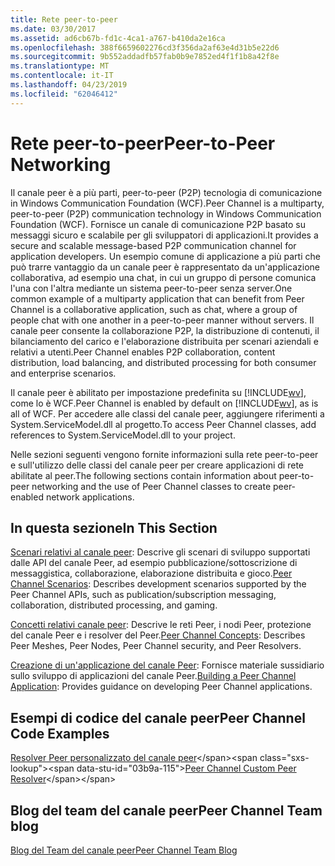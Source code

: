 ```yaml
---
title: Rete peer-to-peer
ms.date: 03/30/2017
ms.assetid: ad6cb67b-fd1c-4ca1-a767-b410da2e16ca
ms.openlocfilehash: 388f6659602276cd3f356da2af63e4d31b5e22d6
ms.sourcegitcommit: 9b552addadfb57fab0b9e7852ed4f1f1b8a42f8e
ms.translationtype: MT
ms.contentlocale: it-IT
ms.lasthandoff: 04/23/2019
ms.locfileid: "62046412"
---
```

# <a name="peer-to-peer-networking"></a><span data-ttu-id="03b9a-102">Rete peer-to-peer</span><span class="sxs-lookup"><span data-stu-id="03b9a-102">Peer-to-Peer Networking</span></span>
<span data-ttu-id="03b9a-103">Il canale peer è a più parti, peer-to-peer (P2P) tecnologia di comunicazione in Windows Communication Foundation (WCF).</span><span class="sxs-lookup"><span data-stu-id="03b9a-103">Peer Channel is a multiparty, peer-to-peer (P2P) communication technology in Windows Communication Foundation (WCF).</span></span> <span data-ttu-id="03b9a-104">Fornisce un canale di comunicazione P2P basato su messaggi sicuro e scalabile per gli sviluppatori di applicazioni.</span><span class="sxs-lookup"><span data-stu-id="03b9a-104">It provides a secure and scalable message-based P2P communication channel for application developers.</span></span> <span data-ttu-id="03b9a-105">Un esempio comune di applicazione a più parti che può trarre vantaggio da un canale peer è rappresentato da un'applicazione collaborativa, ad esempio una chat, in cui un gruppo di persone comunica l'una con l'altra mediante un sistema peer-to-peer senza server.</span><span class="sxs-lookup"><span data-stu-id="03b9a-105">One common example of a multiparty application that can benefit from Peer Channel is a collaborative application, such as chat, where a group of people chat with one another in a peer-to-peer manner without servers.</span></span> <span data-ttu-id="03b9a-106">Il canale peer consente la collaborazione P2P, la distribuzione di contenuti, il bilanciamento del carico e l'elaborazione distribuita per scenari aziendali e relativi a utenti.</span><span class="sxs-lookup"><span data-stu-id="03b9a-106">Peer Channel enables P2P collaboration, content distribution, load balancing, and distributed processing for both consumer and enterprise scenarios.</span></span>  
  
 <span data-ttu-id="03b9a-107">Il canale peer è abilitato per impostazione predefinita su [!INCLUDE[wv](../../../../includes/wv-md.md)], come lo è WCF.</span><span class="sxs-lookup"><span data-stu-id="03b9a-107">Peer Channel is enabled by default on [!INCLUDE[wv](../../../../includes/wv-md.md)], as is all of WCF.</span></span> <span data-ttu-id="03b9a-108">Per accedere alle classi del canale peer, aggiungere riferimenti a System.ServiceModel.dll al progetto.</span><span class="sxs-lookup"><span data-stu-id="03b9a-108">To access Peer Channel classes, add references to System.ServiceModel.dll to your project.</span></span>  
  
 <span data-ttu-id="03b9a-109">Nelle sezioni seguenti vengono fornite informazioni sulla rete peer-to-peer e sull'utilizzo delle classi del canale peer per creare applicazioni di rete abilitate al peer.</span><span class="sxs-lookup"><span data-stu-id="03b9a-109">The following sections contain information about peer-to-peer networking and the use of Peer Channel classes to create peer-enabled network applications.</span></span>  
  
## <a name="in-this-section"></a><span data-ttu-id="03b9a-110">In questa sezione</span><span class="sxs-lookup"><span data-stu-id="03b9a-110">In This Section</span></span>  
 <span data-ttu-id="03b9a-111">[Scenari relativi al canale peer](../../../../docs/framework/wcf/feature-details/peer-channel-scenarios.md):  Descrive gli scenari di sviluppo supportati dalle API del canale Peer, ad esempio pubblicazione/sottoscrizione di messaggistica, collaborazione, elaborazione distribuita e gioco.</span><span class="sxs-lookup"><span data-stu-id="03b9a-111">[Peer Channel Scenarios](../../../../docs/framework/wcf/feature-details/peer-channel-scenarios.md):  Describes development scenarios supported by the Peer Channel APIs, such as publication/subscription messaging, collaboration, distributed processing, and gaming.</span></span>  
  
 <span data-ttu-id="03b9a-112">[Concetti relativi canale peer](../../../../docs/framework/wcf/feature-details/peer-channel-concepts.md):  Descrive le reti Peer, i nodi Peer, protezione del canale Peer e i resolver del Peer.</span><span class="sxs-lookup"><span data-stu-id="03b9a-112">[Peer Channel Concepts](../../../../docs/framework/wcf/feature-details/peer-channel-concepts.md):  Describes Peer Meshes, Peer Nodes, Peer Channel security, and Peer Resolvers.</span></span>  
  
 <span data-ttu-id="03b9a-113">[Creazione di un'applicazione del canale Peer](../../../../docs/framework/wcf/feature-details/building-a-peer-channel-application.md):  Fornisce materiale sussidiario sullo sviluppo di applicazioni del canale Peer.</span><span class="sxs-lookup"><span data-stu-id="03b9a-113">[Building a Peer Channel Application](../../../../docs/framework/wcf/feature-details/building-a-peer-channel-application.md):  Provides guidance on developing Peer Channel applications.</span></span>  
  
## <a name="peer-channel-code-examples"></a><span data-ttu-id="03b9a-114">Esempi di codice del canale peer</span><span class="sxs-lookup"><span data-stu-id="03b9a-114">Peer Channel Code Examples</span></span>  
 <span data-ttu-id="03b9a-115">[Resolver Peer personalizzato del canale peer](https://docs.microsoft.com/previous-versions/dotnet/netframework-3.5/ms751466(v=vs.90))</span><span class="sxs-lookup"><span data-stu-id="03b9a-115">[Peer Channel Custom Peer Resolver](https://docs.microsoft.com/previous-versions/dotnet/netframework-3.5/ms751466(v=vs.90))</span></span>  
  
## <a name="peer-channel-team-blog"></a><span data-ttu-id="03b9a-116">Blog del team del canale peer</span><span class="sxs-lookup"><span data-stu-id="03b9a-116">Peer Channel Team blog</span></span>  
 [<span data-ttu-id="03b9a-117">Blog del Team del canale peer</span><span class="sxs-lookup"><span data-stu-id="03b9a-117">Peer Channel Team Blog</span></span>](https://go.microsoft.com/fwlink/?LinkID=114530)
